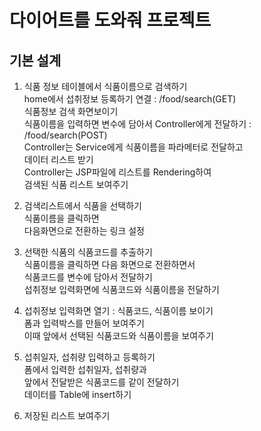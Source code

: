 # 다이어트를 도와줘 프로젝트

## 기본 설계
1. 식품 정보 테이블에서 식품이름으로 검색하기  
home에서 섭취정보 등록하기 연결 : /food/search(GET)  
식품정보 검색 화면보이기  
식품이름을 입력하면 변수에 담아서 Controller에게 전달하기 : /food/search(POST)  
Controller는 Service에게 식품이름을 파라메터로 전달하고  
데이터 리스트 받기  
Controller는 JSP파일에 리스트를 Rendering하여  
검색된 식품 리스트 보여주기

2. 검색리스트에서 식품을 선택하기  
식품이름을 클릭하면  
다음화면으로 전환하는 링크 설정

3. 선택한 식품의 식품코드를 추출하기  
식품이름을 클릭하면 다음 화면으로 전환하면서  
식품코드를 변수에 담아서 전달하기  
섭취정보 입력화면에 식품코드와 식품이름을 전달하기

4. 섭취정보 입력화면 열기 : 식품코드, 식품이름 보이기  
폼과 입력박스를 만들어 보여주기  
이때 앞에서 선택된 식품코드와 식품이름을 보여주기  

5. 섭취일자, 섭취량 입력하고 등록하기  
폼에서 입력한 섭취일자, 섭취량과  
앞에서 전달받은 식품코드를 같이 전달하기  
데이터를 Table에 insert하기

6. 저장된 리스트 보여주기